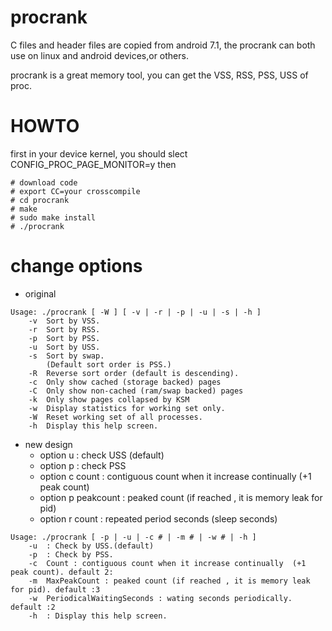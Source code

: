 # procrank
C files and header files are copied from android 7.1, the procrank can both use on linux and android devices,or others.

procrank is a great memory tool, you can get the VSS, RSS, PSS, USS of proc.

# HOWTO
first in your device kernel, you should slect CONFIG_PROC_PAGE_MONITOR=y 
then
```
# download code  
# export CC=your crosscompile
# cd procrank  
# make  
# sudo make install  
# ./procrank
```

# change options
- original
```
Usage: ./procrank [ -W ] [ -v | -r | -p | -u | -s | -h ]
    -v  Sort by VSS.
    -r  Sort by RSS.
    -p  Sort by PSS.
    -u  Sort by USS.
    -s  Sort by swap.
        (Default sort order is PSS.)
    -R  Reverse sort order (default is descending).
    -c  Only show cached (storage backed) pages
    -C  Only show non-cached (ram/swap backed) pages
    -k  Only show pages collapsed by KSM
    -w  Display statistics for working set only.
    -W  Reset working set of all processes.
    -h  Display this help screen.
```

- new design 
    - option u : check USS (default)
    - option p : check PSS
    - option c count : contiguous count when it increase continually  (+1 peak count)
    - option p peakcount : peaked count (if reached , it is memory leak for pid)
    - option r count : repeated period seconds (sleep seconds)
```
Usage: ./procrank [ -p | -u | -c # | -m # | -w # | -h ]
    -u  : Check by USS.(default)
    -p  : Check by PSS.
    -c  Count : contiguous count when it increase continually  (+1 peak count). default 2:
    -m  MaxPeakCount : peaked count (if reached , it is memory leak for pid). default :3
    -w  PeriodicalWaitingSeconds : wating seconds periodically. default :2
    -h  : Display this help screen.
```
